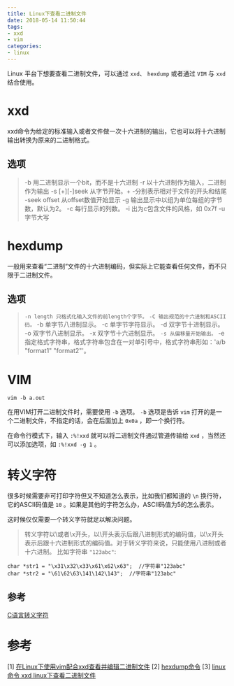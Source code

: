 ```yaml
---
title: Linux下查看二进制文件
date: 2018-05-14 11:50:44
tags:
- xxd
- vim
categories:
- linux
---
```

Linux 平台下想要查看二进制文件，可以通过 `xxd`、 `hexdump` 或者通过 `VIM` 与 `xxd` 结合使用。

<!-- more -->

# xxd

xxd命令为给定的标准输入或者文件做一次十六进制的输出，它也可以将十六进制输出转换为原来的二进制格式。

## 选项

> -b	用二进制显示一个bit，而不是十六进制
> -r	以十六进制作为输入，二进制作为输出
> -s [+][-]seek	从<seek>字节开始。+ -分别表示相对于文件的开头和结尾
> -seek offset	从offset数值开始显示
> -g 输出显示中以组为单位每组的字节数，默认为2。
> -c 每行显示的列数。
> -i 出为c包含文件的风格，如 0x7f
> -u 字节大写

# hexdump

一般用来查看“二进制”文件的十六进制编码，但实际上它能查看任何文件，而不只限于二进制文件。

## 选项

> `-n length 只格式化输入文件的前length个字节。`
> `-C 输出规范的十六进制和ASCII码。`
> -b 单字节八进制显示。
> -c 单字节字符显示。
> -d 双字节十进制显示。
> -o 双字节八进制显示。
> -x 双字节十六进制显示。
> `-s 从偏移量开始输出。`
> -e 指定格式字符串，格式字符串包含在一对单引号中，格式字符串形如：'a/b "format1" "format2"'。


# VIM

`vim -b a.out`

在用VIM打开二进制文件时，需要使用 `-b` 选项。 `-b` 选项是告诉 `vim` 打开的是一个二进制文件，不指定的话，会在后面加上 `0x0a` ，即一个换行符。

在命令行模式下，输入 `:%!xxd` 就可以将二进制文件通过管道传输给 `xxd` ，当然还可以添加选项，如 `:%!xxd -g 1` 。

# 转义字符

很多时候需要非可打印字符但又不知道怎么表示，比如我们都知道的 `\n` 换行符，它的ASCII码值是 `10` 。如果是其他的字符怎么办，ASCII码值为5的怎么表示。

这时候仅仅需要一个转义字符就足以解决问题。

> 转义字符以\或者\x开头，以\开头表示后跟八进制形式的编码值，以\x开头表示后跟十六进制形式的编码值。对于转义字符来说，只能使用八进制或者十六进制。
比如字符串 `"123abc"`:
```
char *str1 = "\x31\x32\x33\x61\x62\x63";  //字符串"123abc"
char *str2 = "\61\62\63\141\142\143";  //字符串"123abc"
```
## 参考
[C语言转义字符](http://c.biancheng.net/cpp/html/2890.html)

# 参考

[1] [在Linux下使用vim配合xxd查看并编辑二进制文件](http://www.cnblogs.com/killkill/archive/2010/06/23/1763785.html)
[2] [hexdump命令](http://man.linuxde.net/hexdump)
[3] [linux 命令 xxd linux下查看二进制文件 ](http://fancyxinyu.blog.163.com/blog/static/18232136620111183019942/)